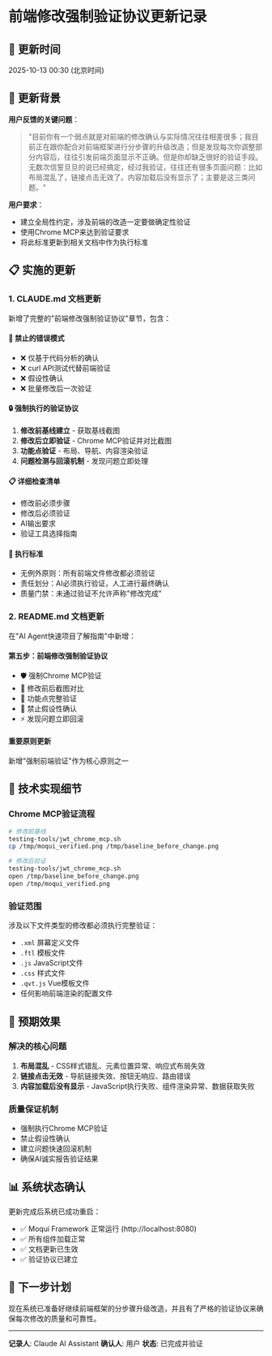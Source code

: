 # 前端修改强制验证协议更新记录

## 📅 更新时间
2025-10-13 00:30 (北京时间)

## 🎯 更新背景

**用户反馈的关键问题**：
> "目前你有一个弱点就是对前端的修改确认与实际情况往往相差很多；我目前正在跟你配合对前端框架进行分步骤的升级改造；但是发现每次你调整部分内容后，往往引发前端页面显示不正确。但是你却缺乏很好的验证手段。无数次信誓旦旦的说已经搞定，经过我验证，往往还有很多页面问题：比如布局混乱了，链接点击无效了。内容加载后没有显示了；主要是这三类问题。"

**用户要求**：
- 建立全局性约定，涉及前端的改造一定要做确定性验证
- 使用Chrome MCP来达到验证要求
- 将此标准更新到相关文档中作为执行标准

## 📋 实施的更新

### 1. CLAUDE.md 文档更新

新增了完整的"前端修改强制验证协议"章节，包含：

#### 🚫 禁止的错误模式
- ❌ 仅基于代码分析的确认
- ❌ curl API测试代替前端验证
- ❌ 假设性确认
- ❌ 批量修改后一次验证

#### 🔒 强制执行的验证协议
1. **修改前基线建立** - 获取基线截图
2. **修改后立即验证** - Chrome MCP验证并对比截图
3. **功能点验证** - 布局、导航、内容渲染验证
4. **问题检测与回滚机制** - 发现问题立即处理

#### 📋 详细检查清单
- 修改前必须步骤
- 修改后必须验证
- AI输出要求
- 验证工具选择指南

#### 🎯 执行标准
- 无例外原则：所有前端文件修改都必须验证
- 责任划分：AI必须执行验证，人工进行最终确认
- 质量门禁：未通过验证不允许声称"修改完成"

### 2. README.md 文档更新

在"AI Agent快速项目了解指南"中新增：

#### 第五步：前端修改强制验证协议
- 🛡️ 强制Chrome MCP验证
- 📸 修改前后截图对比
- 🔗 功能点完整验证
- 🚫 禁止假设性确认
- ⚡ 发现问题立即回滚

#### 重要原则更新
新增"强制前端验证"作为核心原则之一

## 🔧 技术实现细节

### Chrome MCP验证流程
```bash
# 修改前基线
testing-tools/jwt_chrome_mcp.sh
cp /tmp/moqui_verified.png /tmp/baseline_before_change.png

# 修改后验证
testing-tools/jwt_chrome_mcp.sh
open /tmp/baseline_before_change.png
open /tmp/moqui_verified.png
```

### 验证范围
涉及以下文件类型的修改都必须执行完整验证：
- `.xml` 屏幕定义文件
- `.ftl` 模板文件
- `.js` JavaScript文件
- `.css` 样式文件
- `.qvt.js` Vue模板文件
- 任何影响前端渲染的配置文件

## 🎯 预期效果

### 解决的核心问题
1. **布局混乱** - CSS样式错乱、元素位置异常、响应式布局失效
2. **链接点击无效** - 导航链接失效、按钮无响应、路由错误
3. **内容加载后没有显示** - JavaScript执行失败、组件渲染异常、数据获取失败

### 质量保证机制
- 强制执行Chrome MCP验证
- 禁止假设性确认
- 建立问题快速回滚机制
- 确保AI诚实报告验证结果

## 📊 系统状态确认

更新完成后系统已成功重启：
- ✅ Moqui Framework 正常运行 (http://localhost:8080)
- ✅ 所有组件加载正常
- ✅ 文档更新已生效
- ✅ 验证协议已建立

## 🚀 下一步计划

现在系统已准备好继续前端框架的分步骤升级改造，并且有了严格的验证协议来确保每次修改的质量和可靠性。

---

**记录人**: Claude AI Assistant
**确认人**: 用户
**状态**: 已完成并验证